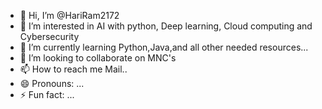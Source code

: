 - 👋 Hi, I’m @HariRam2172
- 👀 I’m interested in AI with python, Deep learning, Cloud computing and Cybersecurity
- 🌱 I’m currently learning Python,Java,and all other needed resources...
- 💞️ I’m looking to collaborate on MNC's
- 📫 How to reach me Mail..
- 😄 Pronouns: ...
- ⚡ Fun fact: ...

<!---
HariRam2172/HariRam2172 is a ✨ special ✨ repository because its `README.md` (this file) appears on your GitHub profile.
You can click the Preview link to take a look at your changes.
--->
